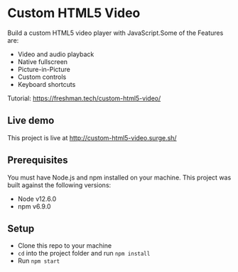 # Custom HTML5 Video

Build a custom HTML5 video player with JavaScript.Some of the Features are:

- Video and audio playback
- Native fullscreen
- Picture-in-Picture
- Custom controls
- Keyboard shortcuts

Tutorial: https://freshman.tech/custom-html5-video/

## Live demo

This project is live at http://custom-html5-video.surge.sh/

## Prerequisites

You must have Node.js and npm installed on your machine. This project was built against the following versions:

- Node v12.6.0
- npm v6.9.0

## Setup

- Clone this repo to your machine
- `cd` into the project folder and run `npm install`
- Run `npm start`
